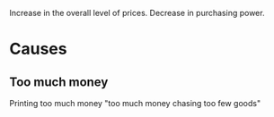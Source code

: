 Increase in the overall level of prices. Decrease in purchasing power.

# Causes 
## Too much money
Printing too much money
"too much money chasing too few goods"

